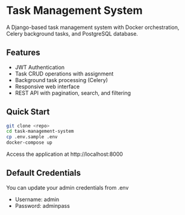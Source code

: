 # Task Management System

A Django-based task management system with Docker orchestration, Celery background tasks, and PostgreSQL database.

## Features
- JWT Authentication
- Task CRUD operations with assignment
- Background task processing (Celery)
- Responsive web interface
- REST API with pagination, search, and filtering

## Quick Start
```bash
git clone <repo>
cd task-management-system
cp .env.sample .env
docker-compose up
```

Access the application at http://localhost:8000

## Default Credentials

You can update your admin credentials from .env

- Username: admin
- Password: adminpass